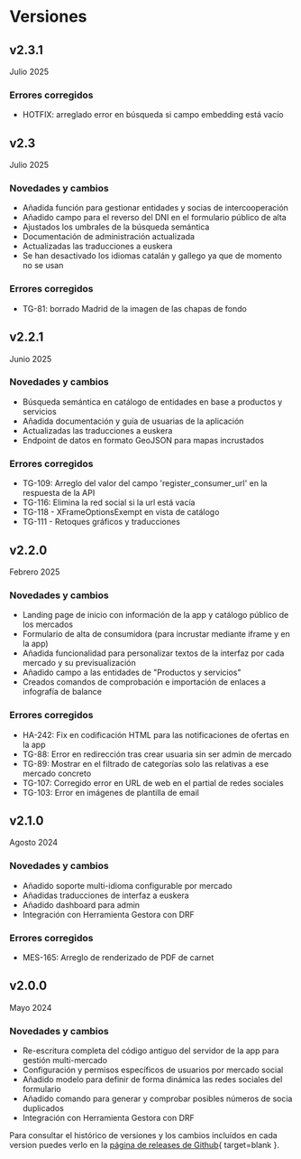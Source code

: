 # Versiones

## v2.3.1
Julio 2025

### Errores corregidos

- HOTFIX: arreglado error en búsqueda si campo embedding está vacío


## v2.3
Julio 2025

### Novedades y cambios

- Añadida función para gestionar entidades y socias de intercooperación
- Añadido campo para el reverso del DNI en el formulario público de alta
- Ajustados los umbrales de la búsqueda semántica
- Documentación de administración actualizada
- Actualizadas las traducciones a euskera
- Se han desactivado los idiomas catalán y gallego ya que de momento no se usan

### Errores corregidos

- TG-81: borrado Madrid de la imagen de las chapas de fondo


## v2.2.1
Junio 2025

### Novedades y cambios

* Búsqueda semántica en catálogo de entidades en base a productos y servicios
* Añadida documentación y guía de usuarias de la aplicación
* Actualizadas las traducciones a euskera
* Endpoint de datos en formato GeoJSON para mapas incrustados

### Errores corregidos
* TG-109: Arreglo del valor del campo 'register_consumer_url' en la respuesta de la API
* TG-116: Elimina la red social si la url está vacía
* TG-118 - XFrameOptionsExempt en vista de catálogo
* TG-111 - Retoques gráficos y traducciones

## v2.2.0
Febrero 2025

### Novedades y cambios

* Landing page de inicio con información de la app y catálogo público de los mercados
* Formulario de alta de consumidora (para incrustar mediante iframe y en la app)
* Añadida funcionalidad para personalizar textos de la interfaz por cada mercado y su previsualización
* Añadido campo a las entidades de "Productos y servicios"
* Creados comandos de comprobación e importación de enlaces a infografía de balance

### Errores corregidos

* HA-242: Fix en codificación HTML para las notificaciones de ofertas en la app
* TG-88: Error en redirección tras crear usuaria sin ser admin de mercado
* TG-89: Mostrar en el filtrado de categorías solo las relativas a ese mercado concreto
* TG-107: Corregido error en URL de web en el partial de redes sociales
* TG-103: Error en imágenes de plantilla de email

## v2.1.0
Agosto 2024

### Novedades y cambios

* Añadido soporte multi-idioma configurable por mercado
* Añadidas traducciones de interfaz a euskera
* Añadido dashboard para admin
* Integración con Herramienta Gestora con DRF

### Errores corregidos

* MES-165: Arreglo de renderizado de PDF de carnet


## v2.0.0
Mayo 2024

### Novedades y cambios

* Re-escritura completa del código antiguo del servidor de la app para gestión multi-mercado
* Configuración y permisos específicos de usuarios por mercado social
* Añadido modelo para definir de forma dinámica las redes sociales del formulario
* Añadido comando para generar y comprobar posibles números de socia duplicados
* Integración con Herramienta Gestora con DRF


Para consultar el histórico de versiones y los cambios incluídos en cada version puedes verlo en la [página de releases de Github](https://github.com/Mercado-Social-de-Madrid/appMES/releases){ target=blank }.
